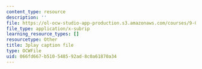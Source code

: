 ```yaml
---
content_type: resource
description: ''
file: https://ol-ocw-studio-app-production.s3.amazonaws.com/courses/9-04-sensory-systems-fall-2013/066fd667b510548592ad8c0a61870a34_OAOec-To-84.vtt
file_type: application/x-subrip
learning_resource_types: []
resourcetype: Other
title: 3play caption file
type: OCWFile
uid: 066fd667-b510-5485-92ad-8c0a61870a34
---
```

